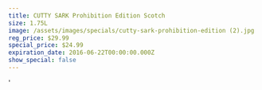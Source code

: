 ```yaml
---
title: CUTTY SARK Prohibition Edition Scotch
size: 1.75L
image: /assets/images/specials/cutty-sark-prohibition-edition (2).jpg
reg_price: $29.99
special_price: $24.99
expiration_date: 2016-06-22T00:00:00.000Z
show_special: false
---
```



'